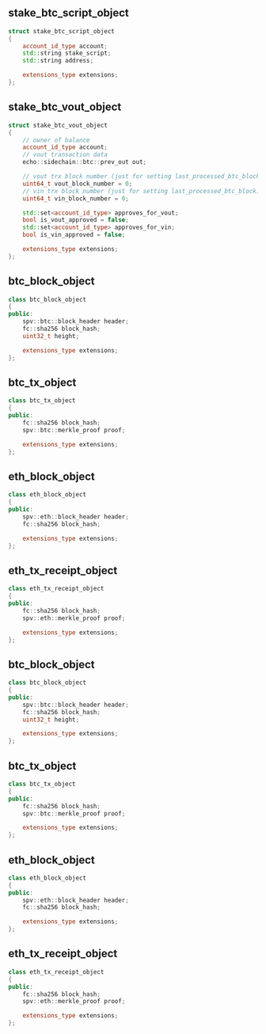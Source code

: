 ## stake_btc_script_object 

```cpp
struct stake_btc_script_object
{
    account_id_type account;
    std::string stake_script;
    std::string address;

    extensions_type extensions;
};
```

## stake_btc_vout_object 

```cpp
struct stake_btc_vout_object
{    
    // owner of balance
    account_id_type account;
    // vout transaction data
    echo::sidechain::btc::prev_out out;

    // vout trx block number (just for setting last_processed_btc_block)
    uint64_t vout_block_number = 0;
    // vin trx block number (just for setting last_processed_btc_block)
    uint64_t vin_block_number = 0;

    std::set<account_id_type> approves_for_vout;
    bool is_vout_approved = false;
    std::set<account_id_type> approves_for_vin;
    bool is_vin_approved = false;

    extensions_type extensions;
};
```

## btc_block_object

```cpp
class btc_block_object
{
public:
    spv::btc::block_header header;
    fc::sha256 block_hash;
    uint32_t height;

    extensions_type extensions;
};
```

## btc_tx_object

```cpp
class btc_tx_object
{
public:
    fc::sha256 block_hash;
    spv::btc::merkle_proof proof;

    extensions_type extensions;
};
```

## eth_block_object

```cpp
class eth_block_object
{
public:
    spv::eth::block_header header;
    fc::sha256 block_hash;

    extensions_type extensions;
};
```

## eth_tx_receipt_object

```cpp
class eth_tx_receipt_object
{
public:
    fc::sha256 block_hash;
    spv::eth::merkle_proof proof;

    extensions_type extensions;
};
```

## btc_block_object

```cpp
class btc_block_object
{
public:
    spv::btc::block_header header;
    fc::sha256 block_hash;
    uint32_t height;

    extensions_type extensions;
};
```

## btc_tx_object

```cpp
class btc_tx_object
{
public:
    fc::sha256 block_hash;
    spv::btc::merkle_proof proof;

    extensions_type extensions;
};
```

## eth_block_object

```cpp
class eth_block_object
{
public:
    spv::eth::block_header header;
    fc::sha256 block_hash;

    extensions_type extensions;
};
```

## eth_tx_receipt_object

```cpp
class eth_tx_receipt_object
{
public:
    fc::sha256 block_hash;
    spv::eth::merkle_proof proof;

    extensions_type extensions;
};
```